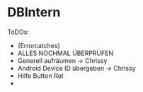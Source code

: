 # DBIntern

ToDOs:

- (Errorcatches)
- ALLES NOCHMAL ÜBERPRÜFEN
- Generell aufräumen        -> Chrissy
- Android Device ID übergeben -> Chrissy
- Hilfe Button Rot
- 
